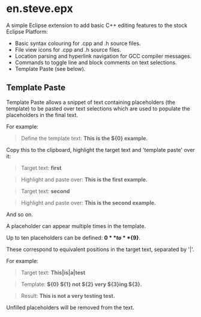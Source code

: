 # en.steve.epx
A simple Eclipse extension to add basic C++ editing features to the stock Eclipse Platform:

- Basic syntax colouring for .cpp and .h source files.
- File view icons for .cpp and .h source files.
- Location parsing and hyperlink navigation for GCC compiler messages.
- Commands to toggle line and block comments on text selections.
- Template Paste (see below).


## Template Paste ##
Template Paste allows a snippet of text containing placeholders (the template) to be pasted over text selections which are used to populate the placeholders in the final text.

For example:

> Define the template text: **This is the ${0} example.**

Copy this to the clipboard, highlight the target text and 'template paste' over it:

> Target text: **first** 

> Highlight and paste over: **This is the first example.**

> Target text: **second**

> Highlight and paste over: **This is the second example.**

And so on.

A placeholder can appear multiple times in the template.

Up to ten placeholders can be defined: **${0}** to **${9}**.

These correspond to equivalent positions in the target text, separated by '|'.

For example:

> Target text: **This|is|a|test**

> Template: **${0} ${1} not ${2} very ${3}ing ${3}.**

> Result: **This is not a very testing test.**

Unfilled placeholders will be removed from the text.
